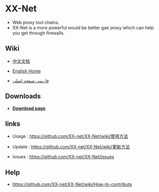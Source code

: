 XX-Net
=================
* Web proxy tool chains.
* XX-Net is a more powerful would be better gae proxy which can help you get through firewalls. 


Wiki
-----
* [中文文档](https://github.com/XX-net/XX-Net/wiki/%E4%B8%AD%E6%96%87%E6%96%87%E6%A1%A3)

* [English Home](https://github.com/XX-net/XX-Net/wiki/English-Home-Page)

* [فارسی صفحه اصلی](https://github.com/XX-net/XX-Net/wiki/Persian-home-page)


Downloads
---------
* [__Download page__](https://github.com/XX-net/XX-Net/blob/master/code/default/download.md)


Iinks
------
* Usage :  https://github.com/XX-net/XX-Net/wiki/使用方法

* Update :  https://github.com/XX-net/XX-Net/wiki/更新方法

* Issues :  https://github.com/XX-net/XX-Net/issues


Help
-----
* https://github.com/XX-net/XX-Net/wiki/How-to-contribute

